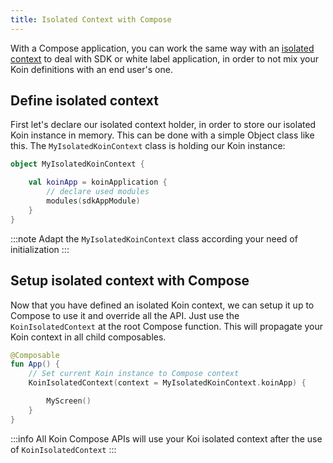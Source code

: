 ```yaml
---
title: Isolated Context with Compose
---
```


With a Compose application, you can work the same way with an [isolated context](../koin-core/context-isolation.md) to deal with SDK or white label application, in order to not mix your Koin definitions with an end user's one. 

## Define isolated context

First let's declare our isolated context holder, in order to store our isolated Koin instance in memory. This can be done with a simple Object class like this. The `MyIsolatedKoinContext` class is holding our Koin instance:

```kotlin
object MyIsolatedKoinContext {

    val koinApp = koinApplication {
        // declare used modules
        modules(sdkAppModule)
    }
}
```

:::note
Adapt the `MyIsolatedKoinContext` class according your need of initialization
:::

## Setup isolated context with Compose

Now that you have defined an isolated Koin context, we can setup it up to Compose to use it and override all the API. Just use the `KoinIsolatedContext` at the root Compose function. This will propagate your Koin context in all child composables.

```kotlin
@Composable
fun App() {
    // Set current Koin instance to Compose context
    KoinIsolatedContext(context = MyIsolatedKoinContext.koinApp) {

        MyScreen()
    }
}
```

:::info
All Koin Compose APIs will use your Koi isolated context after the use of `KoinIsolatedContext`
:::